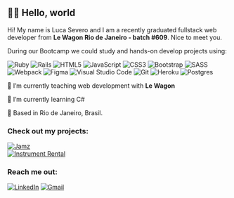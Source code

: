 ## 👋🏼 Hello, world

Hi! My name is Luca Severo and I am a recently graduated fullstack web developer from **Le Wagon Rio de Janeiro -  batch #609**.
Nice to meet you.

During our Bootcamp we could study and hands-on develop projects using:

<img alt="Ruby" src="https://img.shields.io/badge/ruby-%23CC342D.svg?style=for-the-badge&logo=ruby&logoColor=white"/> <img alt="Rails" src="https://img.shields.io/badge/rails-%23CC0000.svg?style=for-the-badge&logo=ruby-on-rails&logoColor=white"/> <img alt="HTML5" src="https://img.shields.io/badge/html5-%23E34F26.svg?style=for-the-badge&logo=html5&logoColor=white"/>  <img alt="JavaScript" src="https://img.shields.io/badge/javascript-%23323330.svg?style=for-the-badge&logo=javascript&logoColor=%23F7DF1E"/> <img alt="CSS3" src="https://img.shields.io/badge/css3-%231572B6.svg?style=for-the-badge&logo=css3&logoColor=white"/> <img alt="Bootstrap" src="https://img.shields.io/badge/bootstrap-%23563D7C.svg?style=for-the-badge&logo=bootstrap&logoColor=white"/> <img alt="SASS" src="https://img.shields.io/badge/SASS-hotpink.svg?style=for-the-badge&logo=SASS&logoColor=white"/> <img alt="Webpack" src="https://img.shields.io/badge/webpack-%238DD6F9.svg?style=for-the-badge&logo=webpack&logoColor=black" /> <img alt="Figma" src="https://img.shields.io/badge/figma-%23F24E1E.svg?style=for-the-badge&logo=figma&logoColor=white"/> <img alt="Visual Studio Code" src="https://img.shields.io/badge/VisualStudioCode-0078d7.svg?style=for-the-badge&logo=visual-studio-code&logoColor=white"/> <img alt="Git" src="https://img.shields.io/badge/git-%23F05033.svg?style=for-the-badge&logo=git&logoColor=white"/> <img alt="Heroku" src="https://img.shields.io/badge/heroku-%23430098.svg?style=for-the-badge&logo=heroku&logoColor=white"/> <img alt="Postgres" src ="https://img.shields.io/badge/postgres-%23316192.svg?style=for-the-badge&logo=postgresql&logoColor=white"/>

🔭 I’m currently teaching web development with **Le Wagon**

🌱 I’m currently learning C#

📍 Based in Rio de Janeiro, Brasil.

### Check out my projects:

<a href="http://jamz.club/">
  <img alt="Jamz" src="https://res.cloudinary.com/dsau5l93q/image/upload/v1648097939/Jamz_m8cdgq.svg"/>

</a>
<br>
<a href="http://rentaninst.herokuapp.com/">
  <img alt="Instrument Rental" src="https://res.cloudinary.com/rent-an-instrument/image/upload/v1622641825/egqkqzb8itklcsndvwhm.svg"/>
</a>

### Reach me out:

[<img alt="LinkedIn" src="https://img.shields.io/badge/linkedin-%230077B5.svg?style=for-the-badge&logo=linkedin&logoColor=white"/>](https://www.linkedin.com/in/lucasevero/)  [<img alt="Gmail" src="https://img.shields.io/badge/Gmail-D14836?style=for-the-badge&logo=gmail&logoColor=white" />](mailto:luca98.severo@gmail.com?subject=We%20liked%20your%20CV!)


<!--

Here are some ideas to get you started:

- 🔭 I’m currently working on ...
- 🌱 I’m currently learning ...
- 👯 I’m looking to collaborate on ...
- 🤔 I’m looking for help with ...
- 💬 Ask me about ...
- 📫 How to reach me: ...
- 😄 Pronouns: ...
- ⚡ Fun fact: ...
-->
